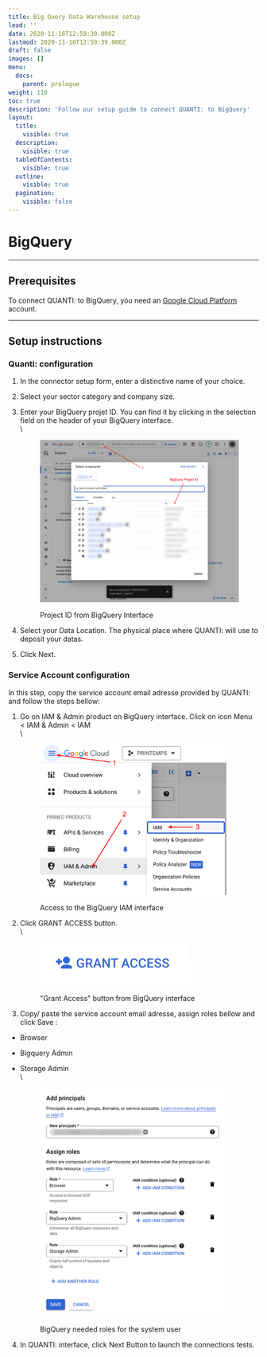 ```yaml
---
title: Big Query Data Warehouse setup
lead: ''
date: 2020-11-16T12:59:39.000Z
lastmod: 2020-11-16T12:59:39.000Z
draft: false
images: []
menu:
  docs:
    parent: prologue
weight: 110
toc: true
description: 'Follow our setup guide to connect QUANTI: to BigQuery'
layout:
  title:
    visible: true
  description:
    visible: true
  tableOfContents:
    visible: true
  outline:
    visible: true
  pagination:
    visible: false
---
```


# BigQuery

***

## Prerequisites

To connect QUANTI: to BigQuery, you need an [Google Cloud Platform](https://cloud.google.com/gcp) account.

***

## Setup instructions

### Quanti: configuration

1. In the connector setup form, enter a distinctive name of your choice.
2. Select your sector category and company size.
3.  Enter your BigQuery projet ID. You can find it by clicking in the selection field on the header of your BigQuery interface.\
    \


    <figure><img src="../content/en/docs/prologue/bigquery/bigquery1.png" alt="Project ID from BigQuery Interface" width="563"><figcaption><p>Project ID from BigQuery Interface</p></figcaption></figure>


4. Select your Data Location. The physical place where QUANTI: will use to deposit your datas.
5. Click Next.

### Service Account configuration

In this step, copy the service account email adresse provided by QUANTI: and follow the steps bellow:

1.  Go on IAM & Admin product on BigQuery interface. Click on icon Menu < IAM & Admin < IAM\
    \


    <figure><img src="../content/en/docs/prologue/bigquery/bigquery2.png" alt="Access to the BigQuery IAM interface" width="375"><figcaption><p>Access to the BigQuery IAM interface</p></figcaption></figure>


2.  Click GRANT ACCESS button.\
    \


    <figure><img src="../content/en/docs/prologue/bigquery/bigquery3.png" alt="&#x22;Grant Access&#x22; button from BigQuery interface"><figcaption><p>"Grant Access" button from BigQuery interface</p></figcaption></figure>


3. Copy/ paste the service account email adresse, assign roles bellow and click Save :

* Browser
* Bigquery Admin
*   Storage Admin\
    \


    <figure><img src="../content/en/docs/prologue/bigquery/bigquery4.png" alt="BigQuery needed roles for the system user" width="375"><figcaption><p>BigQuery needed roles for the system user</p></figcaption></figure>

4. In QUANTI: interface, click Next Button to launch the connections tests.

